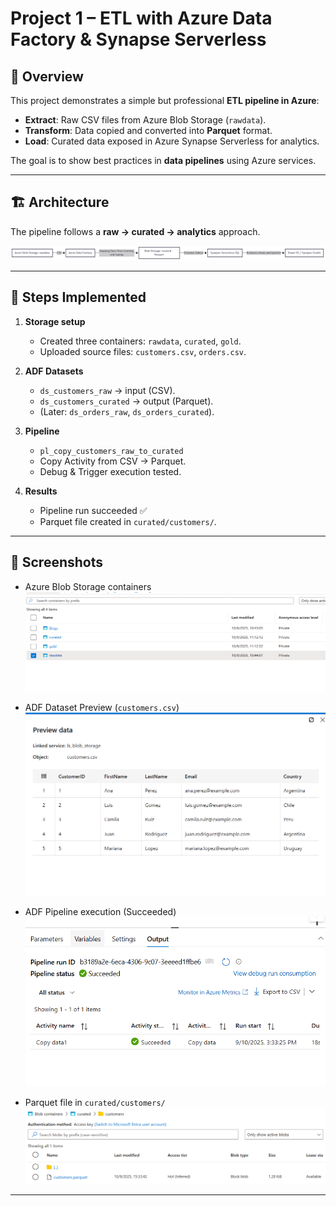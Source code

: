 # Project 1 – ETL with Azure Data Factory & Synapse Serverless

## 📌 Overview
This project demonstrates a simple but professional **ETL pipeline in Azure**:
- **Extract**: Raw CSV files from Azure Blob Storage (`rawdata`).
- **Transform**: Data copied and converted into **Parquet** format.
- **Load**: Curated data exposed in Azure Synapse Serverless for analytics.

The goal is to show best practices in **data pipelines** using Azure services.

---

## 🏗️ Architecture
The pipeline follows a **raw → curated → analytics** approach.

![Architecture](../images/project1_architecture.png)

---

## 🔹 Steps Implemented
1. **Storage setup**
   - Created three containers: `rawdata`, `curated`, `gold`.
   - Uploaded source files: `customers.csv`, `orders.csv`.

2. **ADF Datasets**
   - `ds_customers_raw` → input (CSV).
   - `ds_customers_curated` → output (Parquet).
   - (Later: `ds_orders_raw`, `ds_orders_curated`).

3. **Pipeline**
   - `pl_copy_customers_raw_to_curated`
   - Copy Activity from CSV → Parquet.
   - Debug & Trigger execution tested.

4. **Results**
   - Pipeline run succeeded ✅
   - Parquet file created in `curated/customers/`.

---

## 📸 Screenshots
- Azure Blob Storage containers  
  ![Containers](../images/containers.png)

- ADF Dataset Preview (`customers.csv`)  
  ![Dataset Preview](../images/dataset_customers_preview.png)

- ADF Pipeline execution (Succeeded)  
  ![Pipeline Success](../images/pipeline_success.png)

- Parquet file in `curated/customers/`  
  ![Curated Parquet](../images/customers_parquet.png)

---

##
